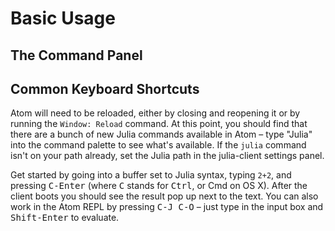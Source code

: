 # Basic Usage

## The Command Panel

## Common Keyboard Shortcuts

Atom will need to be reloaded, either by closing and reopening it or by
running the `Window: Reload` command. At this point, you should find that
there are a bunch of new Julia commands available in Atom – type "Julia"
into the command palette to see what's available. If the `julia` command
isn't on your path already, set the Julia path in the julia-client settings panel.

Get started by going into a buffer set to Julia syntax, typing `2+2`, and pressing
<kbd>C-Enter</kbd> (where <kbd>C</kbd> stands for <kbd>Ctrl</kbd>, or <kdb>Cmd</kbd> on OS X).
After the client boots you should see the result pop up next to the text. You can
also work in the Atom REPL by pressing <kbd>C-J C-O</kbd> – just type in the
input box and <kbd>Shift-Enter</kbd> to evaluate.
